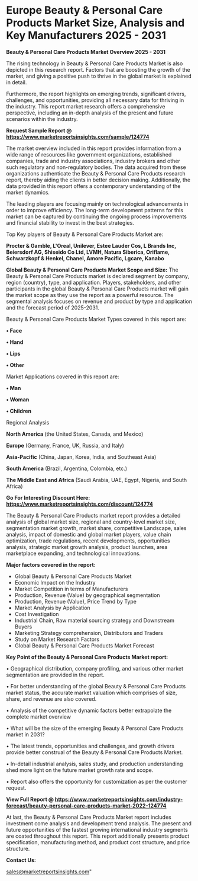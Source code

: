 # Europe Beauty & Personal Care Products Market Size, Analysis and Key Manufacturers 2025 - 2031

<Strong> Beauty & Personal Care Products Market Overview 2025 - 2031</strong>

The rising technology in Beauty & Personal Care Products Market is also depicted in this research report. Factors that are boosting the growth of the market, and giving a positive push to thrive in the global market is explained in detail.

Furthermore, the report highlights on emerging trends, significant drivers, challenges, and opportunities, providing all necessary data for thriving in the industry. This report market research offers a comprehensive perspective, including an in-depth analysis of the present and future scenarios within the industry.

<strong>Request Sample Report @ <a href=https://www.marketreportsinsights.com/sample/124774>https://www.marketreportsinsights.com/sample/124774</a></strong>

The market overview included in this report provides information from a wide range of resources like government organizations, established companies, trade and industry associations, industry brokers and other such regulatory and non-regulatory bodies. The data acquired from these organizations authenticate the Beauty & Personal Care Products research report, thereby aiding the clients in better decision making. Additionally, the data provided in this report offers a contemporary understanding of the market dynamics.

The leading players are focusing mainly on technological advancements in order to improve efficiency. The long-term development patterns for this market can be captured by continuing the ongoing process improvements and financial stability to invest in the best strategies.

Top Key players of Beauty & Personal Care Products Market are:

<strong>Procter & Gamble, L'Oreal, Unilever, Estee Lauder Cos, L Brands Inc, Beiersdorf AG, Shiseido Co Ltd, LVMH, Natura Siberica, Oriflame, Schwarzkopf & Henkel, Chanel, Amore Pacific, Lgcare, Kanabo</strong>

<strong><b>Global Beauty & Personal Care Products Market Scope and Size:</b></strong>
The Beauty & Personal Care Products market is declared segment by company, region (country), type, and application. Players, stakeholders, and other participants in the global Beauty & Personal Care Products market will gain the market scope as they use the report as a powerful resource. The segmental analysis focuses on revenue and product by type and application and the forecast period of 2025-2031.

Beauty & Personal Care Products Market Types covered in this report are:

<strong>• Face

• Hand

• Lips

• Other</strong>

Market Applications covered in this report are:

<strong>• Man

• Woman

• Children</strong> 

Regional Analysis

<strong>North America</strong> (the United States, Canada, and Mexico)

<strong>Europe</strong> (Germany, France, UK, Russia, and Italy)

<strong>Asia-Pacific</strong> (China, Japan, Korea, India, and Southeast Asia)

<strong>South America</strong> (Brazil, Argentina, Colombia, etc.)

<strong>The Middle East and Africa</strong> (Saudi Arabia, UAE, Egypt, Nigeria, and South Africa)

<strong>Go For Interesting Discount Here: <a href=https://www.marketreportsinsights.com/discount/124774>https://www.marketreportsinsights.com/discount/124774</a></strong>

The Beauty & Personal Care Products market report provides a detailed analysis of global market size, regional and country-level market size, segmentation market growth, market share, competitive Landscape, sales analysis, impact of domestic and global market players, value chain optimization, trade regulations, recent developments, opportunities analysis, strategic market growth analysis, product launches, area marketplace expanding, and technological innovations.

<strong><b>Major factors covered in the report:</b></strong>
<ul>
  <li>Global Beauty & Personal Care Products Market </li>
  <li>Economic Impact on the Industry</li>
  <li>Market Competition in terms of Manufacturers</li>
  <li>Production, Revenue (Value) by geographical segmentation</li>
  <li>Production, Revenue (Value), Price Trend by Type</li>
  <li>Market Analysis by Application</li>
  <li>Cost Investigation</li>
  <li>Industrial Chain, Raw material sourcing strategy and Downstream Buyers</li>
  <li>Marketing Strategy comprehension, Distributors and Traders</li>
  <li>Study on Market Research Factors</li>
  <li>Global Beauty & Personal Care Products Market Forecast</li>
</ul>

<strong><b>Key Point of the Beauty & Personal Care Products Market report:</b></strong>

• Geographical distribution, company profiling, and various other market segmentation are provided in the report.

• For better understanding of the global Beauty & Personal Care Products market status, the accurate market valuation which comprises of size, share, and revenue are also covered.

• Analysis of the competitive dynamic factors better extrapolate the complete market overview

• What will be the size of the emerging Beauty & Personal Care Products market in 2031?

• The latest trends, opportunities and challenges, and growth drivers provide better construal of the Beauty & Personal Care Products Market.

• In-detail industrial analysis, sales study, and production understanding shed more light on the future market growth rate and scope.

• Report also offers the opportunity for customization as per the customer request.

<strong><b>View Full Report @ <a href=https://www.marketreportsinsights.com/industry-forecast/beauty-personal-care-products-market-2022-124774>https://www.marketreportsinsights.com/industry-forecast/beauty-personal-care-products-market-2022-124774</a></b></strong>


At last, the Beauty & Personal Care Products Market report includes investment come analysis and development trend analysis. The present and future opportunities of the fastest growing international industry segments are coated throughout this report. This report additionally presents product specification, manufacturing method, and product cost structure, and price structure.

<strong>Contact Us:</strong>

sales@marketreportsinsights.com"
